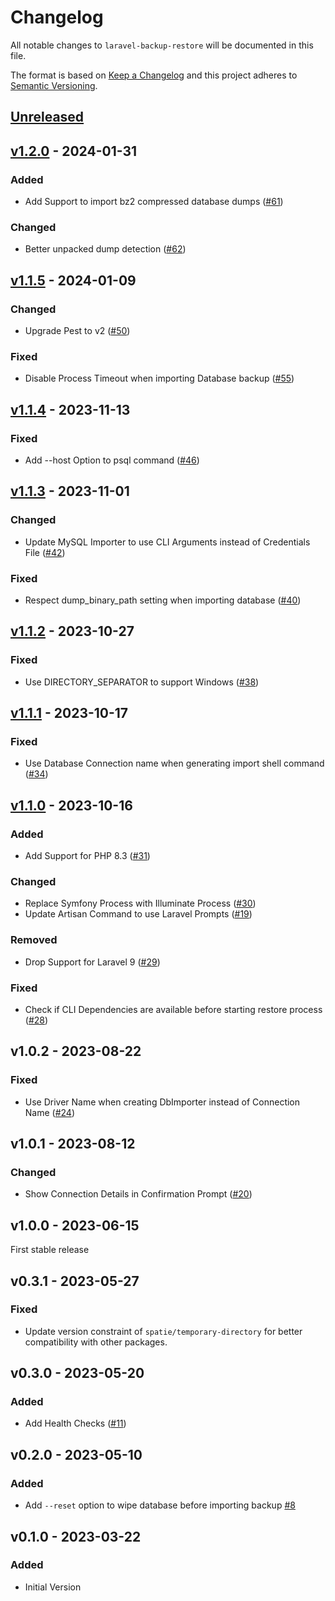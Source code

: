 # Changelog

All notable changes to `laravel-backup-restore` will be documented in this file.

The format is based on [Keep a Changelog](http://keepachangelog.com/en/1.0.0/)
and this project adheres to [Semantic Versioning](http://semver.org/spec/v2.0.0.html).

## [Unreleased](https://github.com/stefanzweifel/laravel-backup-restore/compare/v1.2.0...HEAD)

## [v1.2.0](https://github.com/stefanzweifel/laravel-backup-restore/compare/v1.1.5...v1.2.0) - 2024-01-31

### Added

- Add Support to import bz2 compressed database dumps ([#61](https://github.com/stefanzweifel/laravel-backup-restore/pull/61))

### Changed

- Better unpacked dump detection ([#62](https://github.com/stefanzweifel/laravel-backup-restore/pull/62))

## [v1.1.5](https://github.com/stefanzweifel/laravel-backup-restore/compare/v1.1.4...v1.1.5) - 2024-01-09

### Changed

- Upgrade Pest to v2 ([#50](https://github.com/stefanzweifel/laravel-backup-restore/pull/50))

### Fixed

- Disable Process Timeout when importing Database backup ([#55](https://github.com/stefanzweifel/laravel-backup-restore/pull/55))

## [v1.1.4](https://github.com/stefanzweifel/laravel-backup-restore/compare/v1.1.3...v1.1.4) - 2023-11-13

### Fixed

- Add --host Option to psql command ([#46](https://github.com/stefanzweifel/laravel-backup-restore/pull/46))

## [v1.1.3](https://github.com/stefanzweifel/laravel-backup-restore/compare/v1.1.2...v1.1.3) - 2023-11-01

### Changed

- Update MySQL Importer to use CLI Arguments instead of Credentials File ([#42](https://github.com/stefanzweifel/laravel-backup-restore/pull/42))

### Fixed

- Respect dump_binary_path setting when importing database ([#40](https://github.com/stefanzweifel/laravel-backup-restore/pull/40))

## [v1.1.2](https://github.com/stefanzweifel/laravel-backup-restore/compare/v1.1.1...v1.1.2) - 2023-10-27

### Fixed

- Use DIRECTORY_SEPARATOR to support Windows ([#38](https://github.com/stefanzweifel/laravel-backup-restore/pull/38))

## [v1.1.1](https://github.com/stefanzweifel/laravel-backup-restore/compare/v1.1.0...v1.1.1) - 2023-10-17

### Fixed

- Use Database Connection name when generating import shell command ([#34](https://github.com/stefanzweifel/laravel-backup-restore/pull/34))

## [v1.1.0](https://github.com/stefanzweifel/laravel-backup-restore/compare/v1.0.2...v1.1.0) - 2023-10-16

### Added

- Add Support for PHP 8.3 ([#31](https://github.com/stefanzweifel/laravel-backup-restore/pull/31))

### Changed

- Replace Symfony Process with Illuminate Process ([#30](https://github.com/stefanzweifel/laravel-backup-restore/pull/30))
- Update Artisan Command to use Laravel Prompts ([#19](https://github.com/stefanzweifel/laravel-backup-restore/pull/19))

### Removed

- Drop Support for Laravel 9 ([#29](https://github.com/stefanzweifel/laravel-backup-restore/pull/29))

### Fixed

- Check if CLI Dependencies are available before starting restore process ([#28](https://github.com/stefanzweifel/laravel-backup-restore/pull/28))

## v1.0.2 - 2023-08-22

### Fixed

- Use Driver Name when creating DbImporter instead of Connection Name ([#24](https://github.com/stefanzweifel/laravel-backup-restore/pull/24))

## v1.0.1 - 2023-08-12

### Changed

- Show Connection Details in Confirmation Prompt ([#20](https://github.com/stefanzweifel/laravel-backup-restore/pull/20))

## v1.0.0 - 2023-06-15

First stable release

## v0.3.1 - 2023-05-27

### Fixed

- Update version constraint of `spatie/temporary-directory` for better compatibility with other packages.

## v0.3.0 - 2023-05-20

### Added

- Add Health Checks ([#11](https://github.com/stefanzweifel/laravel-backup-restore/pull/11))

## v0.2.0 - 2023-05-10

### Added

- Add `--reset` option to wipe database before importing backup [#8](https://github.com/stefanzweifel/laravel-backup-restore/pull/8)

## v0.1.0 - 2023-03-22

### Added

- Initial Version
